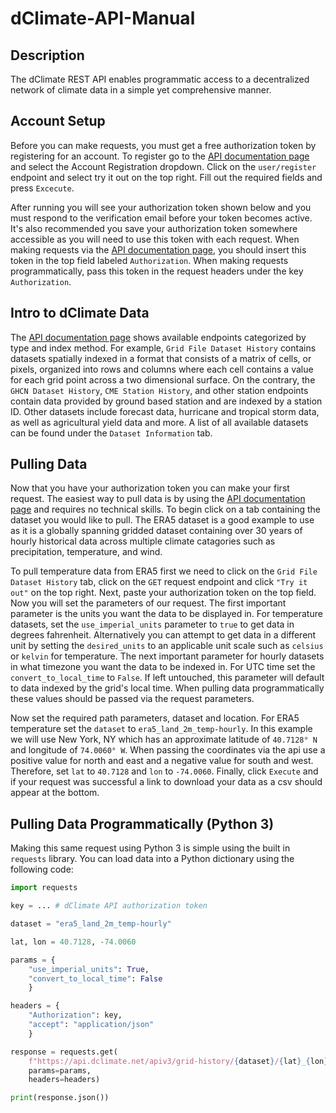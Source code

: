 # dClimate-API-Manual

## Description

The dClimate REST API enables programmatic access to a decentralized network of climate data in a simple yet comprehensive manner.

## Account Setup

<!--  Before you can make requests, you must get a free authorization token by [registering for an account](https://api.dclimate.net/register). -->

Before you can make requests, you must get a free authorization token by registering for an account. To register go to the [API documentation page](https://api.dclimate.net) and select the Account Registration dropdown. Click on the `user/register` endpoint and select try it out on the top right. Fill out the required fields and press `Excecute`.

<!-- Upon registering, your authorization token will be emailed to you along with a unique verification link. -->

After running you will see your authorization token shown below and you must respond to the verification email before your token becomes active. It's also recommended you save your authorization token somewhere accessible as you will need to use this token with each request. When making requests via the [API documentation page](https://api.dclimate.net), you should insert this token in the top field labeled `Authorization`. When making requests programmatically, pass this token in the request headers under the key `Authorization`.

## Intro to dClimate Data

The [API documentation page](https://api.dclimate.net) shows available endpoints categorized by type and index method. For example, `Grid File Dataset History` contains datasets spatially indexed in a format that consists of a matrix of cells, or pixels, organized into rows and columns where each cell contains a value for each grid point across a two dimensional surface. On the contrary, the `GHCN Dataset History`, `CME Station History`, and other station endpoints contain data provided by ground based station and are indexed by a station ID. Other datasets include forecast data, hurricane and tropical storm data, as well as agricultural yield data and more. A list of all available datasets can be found under the `Dataset Information` tab. 

## Pulling Data

Now that you have your authorization token you can make your first request. The easiest way to pull data is by using the [API documentation page](https://api.dclimate.net) and requires no technical skills. To begin click on a tab containing the dataset you would like to pull. The ERA5 dataset is a good example to use as it is a globally spanning gridded dataset containing over 30 years of hourly historical data across multiple climate catagories such as precipitation, temperature, and wind. <!--  We'll talk more about dataset selection below.  -->

To pull temperature data from ERA5 first we need to click on the `Grid File Dataset History` tab, click on the `GET` request endpoint and click `"Try it out"` on the top right. Next, paste your authorization token on the top field. Now you will set the parameters of our request. The first important parameter is the units you want the data to be displayed in. For temperature datasets, set the `use_imperial_units` parameter to `true` to get data in degrees fahrenheit. Alternatively you can attempt to get data in a different unit by setting the `desired_units` to an applicable unit scale such as `celsius` or `kelvin` for temperature. The next important parameter for hourly datasets in what timezone you want the data to be indexed in. For UTC time set the `convert_to_local_time` to `False`. If left untouched, this parameter will default to data indexed by the grid's local time. When pulling data programmatically these values should be passed via the request parameters.

Now set the required path parameters, dataset and location. For ERA5 temperature set the `dataset` to `era5_land_2m_temp-hourly`. In this example we will use New York, NY which has an approximate latitude of `40.7128° N` and longitude of `74.0060° W`. When passing the coordinates via the api use a positive value for north and east and a negative value for south and west. Therefore, set `lat` to `40.7128` and `lon` to `-74.0060`. Finally, click `Execute` and if your request was successful a link to download your data as a csv should appear at the bottom.

## Pulling Data Programmatically (Python 3)

Making this same request using Python 3 is simple using the built in `requests` library. You can load data into a Python dictionary using the following code:

```python
import requests

key = ... # dClimate API authorization token

dataset = "era5_land_2m_temp-hourly"

lat, lon = 40.7128, -74.0060

params = {
    "use_imperial_units": True,
    "convert_to_local_time": False
    }

headers = {
    "Authorization": key,
    "accept": "application/json" 
    }

response = requests.get(
    f"https://api.dclimate.net/apiv3/grid-history/{dataset}/{lat}_{lon}",
    params=params,
    headers=headers)

print(response.json())

```

<!-- ## Understanding Metadata -->

